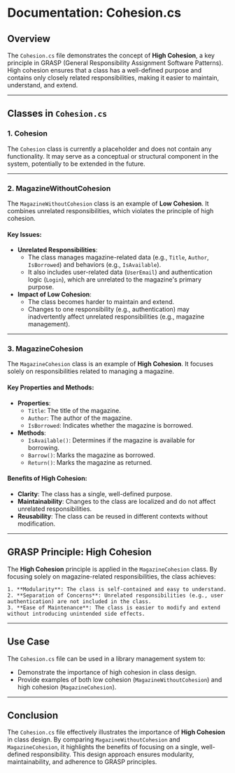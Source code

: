 ﻿# Documentation: Cohesion.cs

## Overview
The `Cohesion.cs` file demonstrates the concept of **High Cohesion**, a key principle in GRASP (General Responsibility Assignment Software Patterns). High cohesion ensures that a class has a well-defined purpose and contains only closely related responsibilities, making it easier to maintain, understand, and extend.

---

## Classes in `Cohesion.cs`

### **1. Cohesion**
The `Cohesion` class is currently a placeholder and does not contain any functionality. It may serve as a conceptual or structural component in the system, potentially to be extended in the future.

---

### **2. MagazineWithoutCohesion**
The `MagazineWithoutCohesion` class is an example of **Low Cohesion**. It combines unrelated responsibilities, which violates the principle of high cohesion.

#### Key Issues:
- **Unrelated Responsibilities**:
  - The class manages magazine-related data (e.g., `Title`, `Author`, `IsBorrowed`) and behaviors (e.g., `IsAvailable`).
  - It also includes user-related data (`UserEmail`) and authentication logic (`Login`), which are unrelated to the magazine's primary purpose.
- **Impact of Low Cohesion**:
  - The class becomes harder to maintain and extend.
  - Changes to one responsibility (e.g., authentication) may inadvertently affect unrelated responsibilities (e.g., magazine management).

---

### **3. MagazineCohesion**
The `MagazineCohesion` class is an example of **High Cohesion**. It focuses solely on responsibilities related to managing a magazine.

#### Key Properties and Methods:
- **Properties**:
  - `Title`: The title of the magazine.
  - `Author`: The author of the magazine.
  - `IsBorrowed`: Indicates whether the magazine is borrowed.
- **Methods**:
  - `IsAvailable()`: Determines if the magazine is available for borrowing.
  - `Barrow()`: Marks the magazine as borrowed.
  - `Return()`: Marks the magazine as returned.

#### Benefits of High Cohesion:
- **Clarity**: The class has a single, well-defined purpose.
- **Maintainability**: Changes to the class are localized and do not affect unrelated responsibilities.
- **Reusability**: The class can be reused in different contexts without modification.

---

## GRASP Principle: High Cohesion
The **High Cohesion** principle is applied in the `MagazineCohesion` class. By focusing solely on magazine-related responsibilities, the class achieves:

    1. **Modularity**: The class is self-contained and easy to understand.
    2. **Separation of Concerns**: Unrelated responsibilities (e.g., user authentication) are not included in the class.
    3. **Ease of Maintenance**: The class is easier to modify and extend without introducing unintended side effects.

---

## Use Case
The `Cohesion.cs` file can be used in a library management system to:
- Demonstrate the importance of high cohesion in class design.
- Provide examples of both low cohesion (`MagazineWithoutCohesion`) and high cohesion (`MagazineCohesion`).

---

## Conclusion
The `Cohesion.cs` file effectively illustrates the importance of **High Cohesion** in class design. By comparing `MagazineWithoutCohesion` and `MagazineCohesion`, it highlights the benefits of focusing on a single, well-defined responsibility. This design approach ensures modularity, maintainability, and adherence to GRASP principles.
